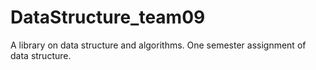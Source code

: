 # DataStructure_team09
A library on data structure and algorithms. One semester assignment of data structure.
